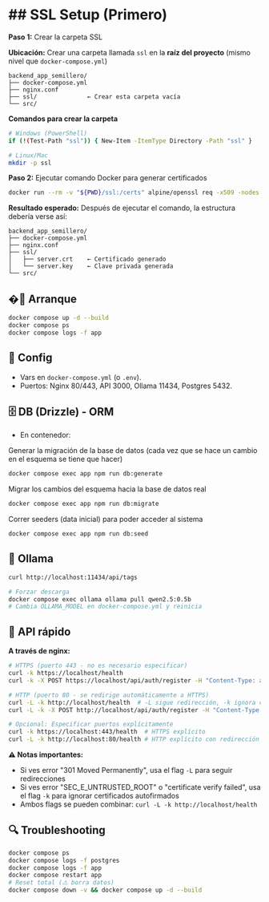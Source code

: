 # ##  SSL Setup (Primero)

**Paso 1:** Crear la carpeta SSL

**Ubicación:** Crear una carpeta llamada `ssl` en la **raíz del proyecto** (mismo nivel que `docker-compose.yml`)


```
backend_app_semillero/
├── docker-compose.yml  
├── nginx.conf
├── ssl/              ← Crear esta carpeta vacía
└── src/
```

**Comandos para crear la carpeta**
```bash
# Windows (PowerShell)
if (!(Test-Path "ssl")) { New-Item -ItemType Directory -Path "ssl" }

# Linux/Mac
mkdir -p ssl
```

**Paso 2:** Ejecutar comando Docker para generar certificados
```bash
docker run --rm -v "${PWD}/ssl:/certs" alpine/openssl req -x509 -nodes -days 365 -newkey rsa:2048 -keyout /certs/server.key -out /certs/server.crt -subj "/C=CO/ST=Atlantico/L=Barranquilla/O=Semillero_back/OU=IT/CN=localhost"
```

**Resultado esperado:** Después de ejecutar el comando, la estructura debería verse así:
```
backend_app_semillero/
├── docker-compose.yml  
├── nginx.conf
├── ssl/
│   ├── server.crt    ← Certificado generado
│   └── server.key    ← Clave privada generada
└── src/
```

## �🚀 Arranque
```bash
docker compose up -d --build
docker compose ps
docker compose logs -f app
```

## 🔧 Config
- Vars en `docker-compose.yml` (o `.env`).
- Puertos: Nginx 80/443, API 3000, Ollama 11434, Postgres 5432.

## 🗄️ DB (Drizzle) - ORM
- En contenedor:

Generar la migración de la base de datos
(cada vez que se hace un cambio en el esquema se tiene que hacer)
```bash
docker compose exec app npm run db:generate
```

Migrar los cambios del esquema hacia la base de datos real
```bash
docker compose exec app npm run db:migrate
```

Correr seeders (data inicial) para poder acceder al sistema
```bash
docker compose exec app npm run db:seed
```

## 🤖 Ollama
```bash
curl http://localhost:11434/api/tags

# Forzar descarga
docker compose exec ollama ollama pull qwen2.5:0.5b
# Cambia OLLAMA_MODEL en docker-compose.yml y reinicia
```

## 🧪 API rápido

**A través de nginx:**
```bash
# HTTPS (puerto 443 - no es necesario especificar)
curl -k https://localhost/health
curl -k -X POST https://localhost/api/auth/register -H "Content-Type: application/json" -d '{"correo":"test@test.com","contrasena":"12345678","nombres":"Test","apellidos":"User"}'

# HTTP (puerto 80 - se redirige automáticamente a HTTPS)
curl -L -k http://localhost/health  # -L sigue redirección, -k ignora certificado
curl -L -k -X POST http://localhost/api/auth/register -H "Content-Type: application/json" -d '{"correo":"test@test.com","contrasena":"12345678","nombres":"Test","apellidos":"User"}'

# Opcional: Especificar puertos explícitamente
curl -k https://localhost:443/health  # HTTPS explícito
curl -L -k http://localhost:80/health # HTTP explícito con redirección
```

**⚠️ Notas importantes:** 
- Si ves error "301 Moved Permanently", usa el flag `-L` para seguir redirecciones
- Si ves error "SEC_E_UNTRUSTED_ROOT" o "certificate verify failed", usa el flag `-k` para ignorar certificados autofirmados
- Ambos flags se pueden combinar: `curl -L -k http://localhost/health`

## 🔍 Troubleshooting
```bash
docker compose ps
docker compose logs -f postgres
docker compose logs -f app
docker compose restart app
# Reset total (⚠️ borra datos)
docker compose down -v && docker compose up -d --build
```
